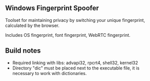 ﻿## Windows Fingerprint Spoofer

Toolset for maintaining privacy by switching your unique fingerprint, calculated by the browser.

Includes OS fingerprint, font fingerprint, WebRTC fingerprint.


## Build notes
- Required linking with libs: advapi32, rpcrt4, shell32, kernel32
- Directory "dic" must be placed next to the executable file, it is necessary to work with dictionaries.
